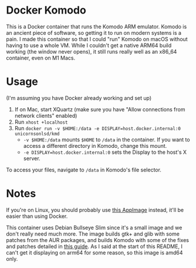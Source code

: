 # Docker Komodo

This is a Docker container that runs the Komodo ARM emulator. Komodo is an ancient piece of software, so getting it to run on modern systems is a pain. I made this container so that I could "run" Komodo on macOS without having to use a whole VM. While I couldn't get a native ARM64 build working (the window never opens), it still runs really well as an x86_64 container, even on M1 Macs.

# Usage

(I'm assuming you have Docker already working and set up)

1. If on Mac, start XQuartz (make sure you have "Allow connections from network clients" enabled)
2. Run `xhost +localhost`
3. Run `docker run -v $HOME:/data -e DISPLAY=host.docker.internal:0 unicornsonlsd/kmd`
    * `-v $HOME:/data` mounts `$HOME` to `/data` in the container. If you want to access a different directory in Komodo, change this mount.
    * `-e DISPLAY=host.docker.internal:0` sets the Display to the host's X server.

To access your files, navigate to `/data` in Komodo's file selector.

# Notes

If you're on Linux, you should probably use [this AppImage](https://github.com/Cactric/komodo-appimage/releases/latest) instead, it'll be easier than using Docker.

This container uses Debian Bullseye Slim since it's a small image and we don't really need much more. The image builds gtk+ and glib with some patches from the AUR packages, and builds Komodo with some of the fixes and patches detailed in [this guide](https://www.notion.so/How-you-can-install-Komodo-On-Ubuntu-ad42cd90a31042efb24e9659631e7c67). As I said at the start of this README, I can't get it displaying on arm64 for some reason, so this image is amd64 only.